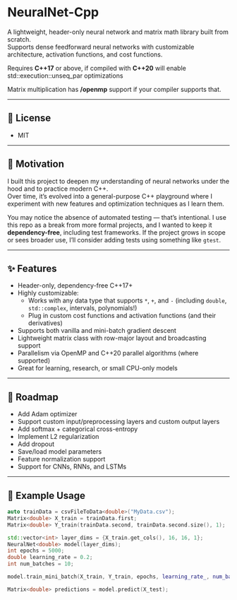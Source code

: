 ﻿# NeuralNet-Cpp

A lightweight, header-only neural network and matrix math library built from scratch.  
Supports dense feedforward neural networks with customizable architecture, activation functions, and cost functions.

Requires **C\++17** or above, if compiled with **C++20** will enable std\::execution\::unseq_par optimizations

Matrix multiplication has **/openmp** support if your compiler supports that. 

---

## 📜 License
   - MIT

---
## 🚀 Motivation
I built this project to deepen my understanding of neural networks under the hood and to practice modern C++.  
Over time, it’s evolved into a general-purpose C++ playground where I experiment with new features and optimization techniques as I learn them.

You may notice the absence of automated testing — that’s intentional. I use this repo as a break from more formal projects, and I wanted to keep it **dependency-free**, including test frameworks. If the project grows in scope or sees broader use, I’ll consider adding tests using something like `gtest`.

---
## ✨ Features

- Header-only, dependency-free C++17+
- Highly customizable:
  - Works with any data type that supports `*`, `+`, and `-` (including `double`, `std::complex`, intervals, polynomials!)
  - Plug in custom cost functions and activation functions (and their derivatives)
- Supports both vanilla and mini-batch gradient descent
- Lightweight matrix class with row-major layout and broadcasting support
- Parallelism via OpenMP and C++20 parallel algorithms (where supported)
- Great for learning, research, or small CPU-only models
---



## 📌 Roadmap

- Add Adam optimizer  
- Support custom input/preprocessing layers and custom output layers  
- Add softmax + categorical cross-entropy  
- Implement L2 regularization  
- Add dropout  
- Save/load model parameters  
- Feature normalization support  
- Support for CNNs, RNNs, and LSTMs  
---


## 🧠 Example Usage

```cpp
auto trainData = csvFileToData<double>("MyData.csv");
Matrix<double> X_train = trainData.first;
Matrix<double> Y_train(trainData.second, trainData.second.size(), 1);

std::vector<int> layer_dims = {X_train.get_cols(), 16, 16, 1};
NeuralNet<double> model(layer_dims);
int epochs = 5000;
double learning_rate = 0.2;
int num_batches = 10;

model.train_mini_batch(X_train, Y_train, epochs, learning_rate_, num_batches_);

Matrix<double> predictions = model.predict(X_test);
